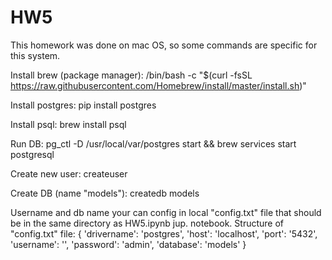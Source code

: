 # HW5

This homework was done on mac OS, so some commands are specific for this system.

Install brew (package manager):
/bin/bash -c "$(curl -fsSL https://raw.githubusercontent.com/Homebrew/install/master/install.sh)"

Install postgres:
pip install postgres

Install psql:
brew install psql

Run DB:
pg_ctl -D /usr/local/var/postgres start && brew services start postgresql

Create new user:
createuser <username>

Create DB (name "models"):
createdb models

Username and db name your can config in local "config.txt" file that should be in the same directory as HW5.ipynb jup. notebook. 
Structure of "config.txt" file:
{
    'drivername': 'postgres',
    'host': 'localhost',
    'port': '5432',
    'username': '<username>',
    'password': 'admin',
    'database': 'models'
}
